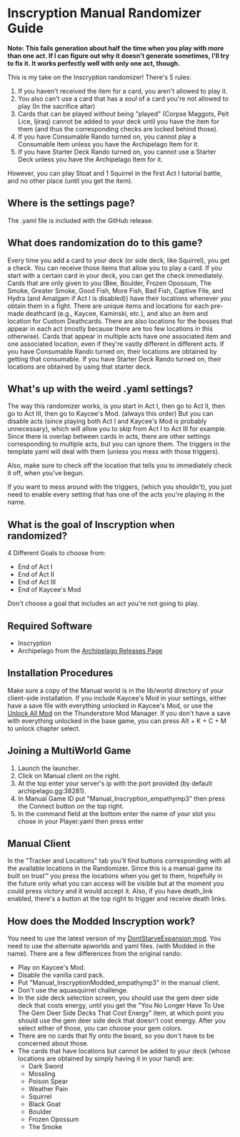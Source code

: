 # Inscryption Manual Randomizer Guide

**Note: This fails generation about half the time when you play with more than one act. If I can figure out why it doesn't generate sometimes, I'll try to fix it. It works perfectly well with only one act, though.**

This is my take on the Inscryption randomizer! There's 5 rules: 
1. If you haven't received the item for a card, you aren't allowed to play it.
2. You also can't use a card that has a *soul* of a card you're not allowed to play (In the sacrifice altar)
3. Cards that can be played without being "played" (Corpse Maggots, Pelt Lice, Ijiraq) cannot be added to your deck until you have the item for them (and thus the corresponding checks are locked behind those).
4. If you have Consumable Rando turned on, you cannot play a Consumable Item unless you have the Archipelago Item for it.
5. If you have Starter Deck Rando turned on, you cannot use a Starter Deck unless you have the Archipelago Item for it.

However, you can play Stoat and 1 Squirrel in the first Act I tutorial battle, and no other place (until you get the item).

## Where is the settings page?

The .yaml file is included with the GitHub release.

## What does randomization do to this game?

Every time you add a card to your deck (or side deck, like Squirrel), you get a check. You can receive those items that allow you to play a card.
If you start with a certain card in your deck, you can get the check immediately.
Cards that are only given to you (Bee, Boulder, Frozen Opossum, The Smoke, Greater Smoke, Good Fish, More Fish, Bad Fish, Captive File, and Hydra (and Amalgam if Act I is disabled)) have their locations whenever you obtain them in a fight.
There are unique items and locations for each pre-made deathcard (e.g., Kaycee, Kaminski, etc.), and also an item and location for Custom Deathcards.
There are also locations for the bosses that appear in each act (mostly because there are too few locations in this otherwise).
Cards that appear in multiple acts have one associated item and one associated location, even if they're vastly different in different acts.
If you have Consumable Rando turned on, their locations are obtained by getting that consumable.
If you have Starter Deck Rando turned on, their locations are obtained by using that starter deck.

## What's up with the weird .yaml settings?

The way this randomizer works, is you start in Act I, then go to Act II, then go to Act III, then go to Kaycee's Mod. (always this order)
But you can disable acts (since playing both Act I and Kaycee's Mod is probably unnecessary), which will allow you to skip from Act I to Act III for example.
Since there is overlap between cards in acts, there are other settings corresponding to multiple acts, but you can ignore them. The triggers in the template yaml will deal with them (unless you mess with those triggers).

Also, make sure to check off the location that tells you to immediately check it off, when you've begun.

If you want to mess around with the triggers, (which you shouldn't), you just need to enable every setting that has one of the acts you're playing in the name.

## What is the goal of Inscryption when randomized?

4 Different Goals to choose from:

- End of Act I
- End of Act II
- End of Act III
- End of Kaycee's Mod

Don't choose a goal that includes an act you're not going to play.

## Required Software

- Inscryption
- Archipelago from the [Archipelago Releases Page](https://github.com/ArchipelagoMW/Archipelago/releases)

## Installation Procedures

Make sure a copy of the Manual world is in the lib/world directory of your client-side installation.
If you include Kaycee's Mod in your settings, either have a save file with everything unlocked in Kaycee's Mod, or use the [Unlock All Mod](https://thunderstore.io/c/inscryption/p/IngoH/Unlock_All/) on the Thunderstore Mod Manager.
If you don't have a save with everything unlocked in the base game, you can press Alt + K + C + M to unlock chapter select.

## Joining a MultiWorld Game

1. Launch the launcher.
2. Click on Manual client on the right.
3. At the top enter your server's ip with the port provided (by default archipelago.gg:38281).
4. In Manual Game ID put "Manual_Inscryption_empathymp3" then press the Connect button on the top right.
5. In the command field at the bottom enter the name of your slot you chose in your Player.yaml then press enter

## Manual Client

In the "Tracker and Locations" tab you'll find buttons corresponding with all the available locations in the Randomizer. Since this is a manual game its built on trust™ you press the locations when you get to them, hopefully in the future only what you can access will be visible but at the moment you could press victory and it would accept it. Also, if you have death_link enabled, there's a button at the top right to trigger and receive death links.

## How does the Modded Inscryption work?

You need to use the latest version of my [DontStarveExpansion mod](https://thunderstore.io/c/inscryption/p/empathymp3/DontStarveExpansion/).
You need to use the alternate apworlds and yaml files. (with Modded in the name).
There are a few differences from the original rando:
- Play on Kaycee's Mod.
- Disable the vanilla card pack.
- Put "Manual_InscryptionModded_empathymp3" in the manual client.
- Don't use the aquasquirrel challenge.
- In the side deck selection screen, you should use the gem deer side deck that costs energy, until you get the "You No Longer Have To Use The Gem Deer Side Decks That Cost Energy" item, at which point you should use the gem deer side deck that doesn't cost energy. After you select either of those, you can choose your gem colors.
- There are no cards that fly onto the board, so you don't have to be concerned about those.
- The cards that have locations but cannot be added to your deck (whose locations are obtained by simply having it in your hand) are:
  - Dark Sword
  - Mossling
  - Poison Spear
  - Weather Pain
  - Squirrel
  - Black Goat
  - Boulder
  - Frozen Opossum
  - The Smoke